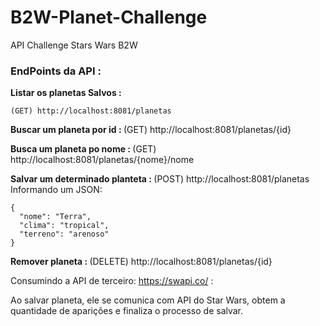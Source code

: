 # B2W-Planet-Challenge
API Challenge Stars Wars B2W

### EndPoints da API :

<b> Listar os planetas Salvos : </b>
```
(GET) http://localhost:8081/planetas
```

<b> Buscar um planeta por id : </b>
(GET) http://localhost:8081/planetas/{id}

<b> Busca um planeta po nome : </b>
(GET) http://localhost:8081/planetas/{nome}/nome


<b> Salvar um determinado planteta : </b>
(POST) http://localhost:8081/planetas Informando um JSON:
```
{  
  "nome": "Terra", 
  "clima": "tropical", 
  "terreno": "arenoso" 
}
```
<b> Remover planeta : </b>
(DELETE) http://localhost:8081/planetas/{id}

Consumindo a API de terceiro: https://swapi.co/ :

Ao salvar planeta, ele se comunica com API do Star Wars, obtem a quantidade de aparições e finaliza o processo de salvar.
